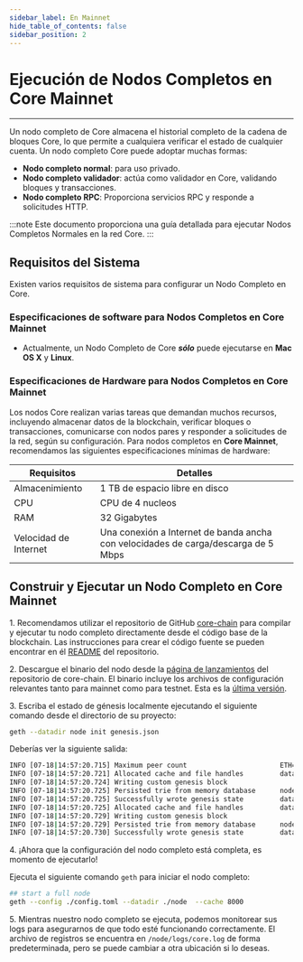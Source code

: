 ```yaml
---
sidebar_label: En Mainnet
hide_table_of_contents: false
sidebar_position: 2
---
```


# Ejecución de Nodos Completos en Core Mainnet

---

Un nodo completo de Core almacena el historial completo de la cadena de bloques Core, lo que permite a cualquiera verificar el estado de cualquier cuenta. Un nodo completo Core puede adoptar muchas formas:

- **Nodo completo normal**: para uso privado.
- **Nodo completo validador**: actúa como validador en Core, validando bloques y transacciones.
- **Nodo completo RPC**: Proporciona servicios RPC y responde a solicitudes HTTP.

:::note
Este documento proporciona una guía detallada para ejecutar Nodos Completos Normales en la red Core.
:::

## Requisitos del Sistema

Existen varios requisitos de sistema para configurar un Nodo Completo en Core.

### Especificaciones de software para Nodos Completos en Core Mainnet

- Actualmente, un Nodo Completo de Core **_sólo_** puede ejecutarse en **Mac OS X** y **Linux**.

### Especificaciones de Hardware para Nodos Completos en Core Mainnet

Los nodos Core realizan varias tareas que demandan muchos recursos, incluyendo almacenar datos de la blockchain, verificar bloques o transacciones, comunicarse con nodos pares y responder a solicitudes de la red, según su configuración. Para nodos completos en **Core Mainnet**, recomendamos las siguientes especificaciones mínimas de hardware:

| Requisitos            | Detalles                                                                           |
| --------------------- | ---------------------------------------------------------------------------------- |
| Almacenimiento        | 1 TB de espacio libre en disco                                                     |
| CPU                   | CPU de 4 nucleos                                                                   |
| RAM                   | 32 Gigabytes                                                                       |
| Velocidad de Internet | Una conexión a Internet de banda ancha con velocidades de carga/descarga de 5 Mbps |

## Construir y Ejecutar un Nodo Completo en Core Mainnet

1\. Recomendamos utilizar el repositorio de GitHub [core-chain](https://github.com/coredao-org/core-chain) para compilar y ejecutar tu nodo completo directamente desde el código base de la blockchain. Las instrucciones para crear el código fuente se pueden encontrar en él [README](https://github.com/coredao-org/core-chain#building-the-source) del repositorio.

2\. Descargue el binario del nodo desde la [página de lanzamientos](https://github.com/coredao-org/core-chain/releases) del repositorio de core-chain. El binario incluye los archivos de configuración relevantes tanto para mainnet como para testnet. Esta es la [última versión](https://github.com/coredao-org/core-chain/releases/latest).

3\. Escriba el estado de génesis localmente ejecutando el siguiente comando desde el directorio de su proyecto:

```bash
geth --datadir node init genesis.json
```

Deberías ver la siguiente salida:

```bash
INFO [07-18|14:57:20.715] Maximum peer count                       ETH=25 LES=0 total=25
INFO [07-18|14:57:20.721] Allocated cache and file handles         database=/Users/jackcrypto/go/core-chain/node/geth/chaindata cache=16 handles=16
INFO [07-18|14:57:20.724] Writing custom genesis block
INFO [07-18|14:57:20.725] Persisted trie from memory database      nodes=25 size=87.18kB time=226.129µs gcnodes=0 gcsize=0.00B gctime=0s livenodes=1 livesize=0.00B
INFO [07-18|14:57:20.725] Successfully wrote genesis state         database=chaindata                             hash=d90508…5c034a
INFO [07-18|14:57:20.725] Allocated cache and file handles         database=/Users/jackcrypto/go/core-chain/node/geth/lightchaindata cache=16 handles=16
INFO [07-18|14:57:20.729] Writing custom genesis block
INFO [07-18|14:57:20.729] Persisted trie from memory database      nodes=25 size=87.18kB time=178.332µs gcnodes=0 gcsize=0.00B gctime=0s livenodes=1 livesize=0.00B
INFO [07-18|14:57:20.730] Successfully wrote genesis state         database=lightchaindata                             hash=d90508…5c034a
```

4\. ¡Ahora que la configuración del nodo completo está completa, es momento de ejecutarlo!

Ejecuta el siguiente comando `geth` para iniciar el nodo completo:

```bash
## start a full node
geth --config ./config.toml --datadir ./node  --cache 8000
```

5\. Mientras nuestro nodo completo se ejecuta, podemos monitorear sus logs para asegurarnos de que todo esté funcionando correctamente. El archivo de registros se encuentra en `/node/logs/core.log` de forma predeterminada, pero se puede cambiar a otra ubicación si lo deseas.